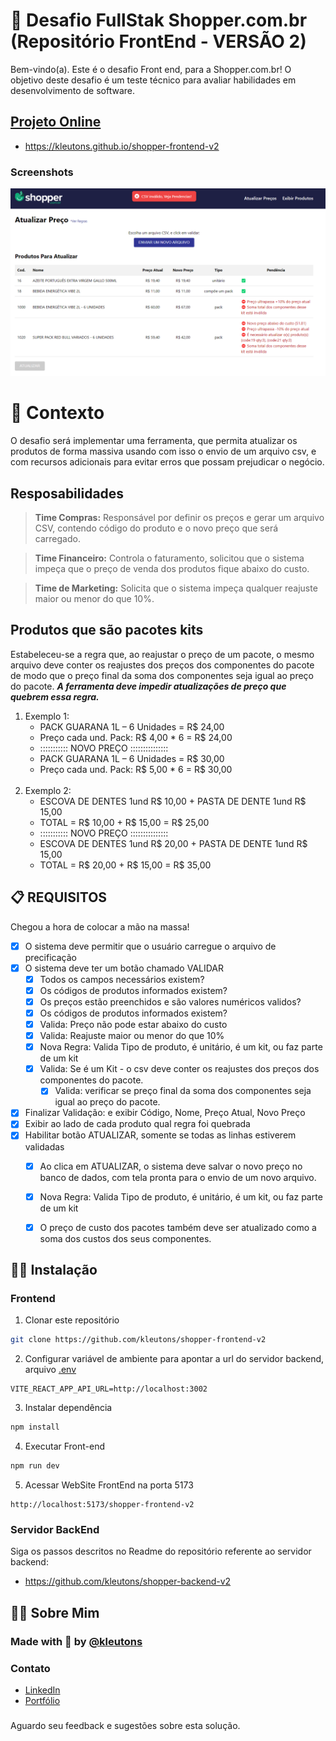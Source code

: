 # 🚀 Desafio FullStak Shopper.com.br (Repositório FrontEnd - VERSÃO 2)

Bem-vindo(a). Este é o desafio Front end, para a Shopper.com.br!
O objetivo deste desafio é um teste técnico para avaliar habilidades em desenvolvimento de software.

## [Projeto Online](https://kleutons.github.io/shopper-frontend-v2)

- https://kleutons.github.io/shopper-frontend-v2

### Screenshots

![App Screenshot](.github/prototype.png)

# 🧠 Contexto

O desafio será implementar uma ferramenta, que permita atualizar os produtos de forma massiva usando com isso o envio de um arquivo csv, e com recursos adicionais para evitar erros que possam prejudicar o negócio.

## Resposabilidades 
> **Time Compras:** Responsável por definir os preços e gerar um arquivo CSV, contendo código do produto e o novo preço que será carregado.

> **Time Financeiro:** Controla o faturamento, solicitou que o sistema impeça que o preço de venda dos produtos fique abaixo do custo.

> **Time de Marketing:** Solicita que o sistema impeça qualquer reajuste maior ou menor do que 10%.

## Produtos que são pacotes kits
Estabeleceu-se a regra que, ao reajustar o preço de um pacote, o mesmo arquivo deve conter os reajustes dos preços dos componentes do pacote de modo que o preço final da soma dos componentes seja igual ao preço do pacote.
***A ferramenta deve impedir atualizações de preço que quebrem essa regra.***

1. Exemplo 1:
    - PACK GUARANA 1L – 6 Unidades = R$ 24,00
    - Preço cada und. Pack: R$ 4,00 * 6 = R$ 24,00
    - ::::::::::: NOVO PREÇO :::::::::::::::
    - PACK GUARANA 1L – 6 Unidades = R$ 30,00
    - Preço cada und. Pack: R$ 5,00 * 6 = R$ 30,00
<br><br>
2. Exemplo 2:
    - ESCOVA DE DENTES 1und R$ 10,00 + PASTA DE DENTE 1und R$ 15,00
    - TOTAL = R$ 10,00 + R$ 15,00 = R$ 25,00
    - ::::::::::: NOVO PREÇO :::::::::::::::
    - ESCOVA DE DENTES 1und R$ 20,00 + PASTA DE DENTE 1und R$ 15,00
    - TOTAL = R$ 20,00 + R$ 15,00 = R$ 35,00


## 📋 REQUISITOS

Chegou a hora de colocar a mão na massa!
- [x] O sistema deve permitir que o usuário carregue o arquivo de precificação
- [x] O sistema deve ter um botão chamado VALIDAR
    - [x] Todos os campos necessários existem?
    - [x] Os códigos de produtos informados existem?
    - [x] Os preços estão preenchidos e são valores numéricos validos? 
    - [x] Os códigos de produtos informados existem?
    - [x] Valida: Preço não pode estar abaixo do custo
    - [x] Valida: Reajuste maior ou menor do que 10%
    - [x] Nova Regra: Valida Tipo de produto, é unitário, é um kit, ou faz parte de um kit
    - [x] Valida: Se é um Kit - o csv deve conter os reajustes dos preços dos componentes do pacote.
        - [x] Valida: verificar se preço final da soma dos componentes seja igual ao preço do pacote.
- [x] Finalizar Validação: e exibir Código, Nome, Preço Atual, Novo Preço
- [x] Exibir ao lado de cada produto qual regra foi quebrada
- [x] Habilitar botão ATUALIZAR, somente se todas as linhas estiverem validadas
    - [x] Ao clica em ATUALIZAR, o sistema deve salvar o novo preço no banco de dados, com tela pronta para o envio de um novo arquivo. 
    - [x] Nova Regra: Valida Tipo de produto, é unitário, é um kit, ou faz parte de um kit
    - [x] O preço de custo dos pacotes também deve ser atualizado como a soma dos custos dos seus componentes.  


## 👨‍💻 Instalação

### Frontend

1. Clonar este repositório
```bash
git clone https://github.com/kleutons/shopper-frontend-v2
```

2. Configurar variável de ambiente para apontar a url do servidor backend, arquivo [.env](/.env)
```
VITE_REACT_APP_API_URL=http://localhost:3002
```

3. Instalar dependência 
```bash
npm install
```

4. Executar Front-end
```bash
npm run dev
```

5. Acessar WebSite FrontEnd na porta 5173
```
http://localhost:5173/shopper-frontend-v2
```

### Servidor BackEnd
Siga os passos descritos no Readme do repositório referente ao servidor backend: 
- https://github.com/kleutons/shopper-backend-v2

## 👨‍💻 Sobre Mim
### Made with 💙 by [@kleutons](https://github.com/kleutons)

### Contato
- [LinkedIn](https://www.linkedin.com/in/kleuton-novais/)
- [Portfólio](https://kleuton.dev)

###
Aguardo seu feedback e sugestões sobre esta solução.